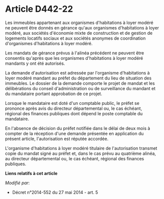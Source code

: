 # Article D442-22

Les immeubles appartenant aux organismes d'habitations à loyer modéré ne peuvent être donnés en gérance qu'aux organismes
d'habitations à loyer modéré, aux sociétés d'économie mixte de construction et de gestion de logements locatifs sociaux et
aux sociétés anonymes de coordination d'organismes d'habitations à loyer modéré. 

Les mandats de gérance prévus à l'alinéa précédent ne peuvent être consentis qu'après que les organismes d'habitations à
loyer modéré mandants y ont été autorisés. 

La demande d'autorisation est adressée par l'organisme d'habitations à loyer modéré mandant au préfet du département du lieu
de situation des immeubles. Le dossier de la demande comporte le projet de mandat et les délibérations du conseil
d'administration ou de surveillance du mandant et du mandataire portant approbation de ce projet. 

Lorsque le mandataire est doté d'un comptable public, le préfet se prononce après avis du   directeur départemental ou, le
cas échéant, régional des finances publiques dont dépend le poste comptable du mandataire. 

En l'absence de décision du préfet notifiée dans le délai de deux mois à compter de la réception d'une demande présentée en
application du présent article, l'autorisation est réputée accordée. 

L'organisme d'habitations à loyer modéré titulaire de l'autorisation transmet copie du mandat signé au préfet et, dans le cas
prévu au quatrième alinéa, au   directeur départemental ou, le cas échéant, régional des finances publiques.

**Liens relatifs à cet article**

_Modifié par_:

  - Décret n°2014-552 du 27 mai 2014 - art. 5

